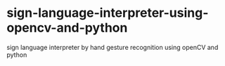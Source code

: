 # sign-language-interpreter-using-opencv-and-python
sign language interpreter by hand gesture recognition using openCV and python
